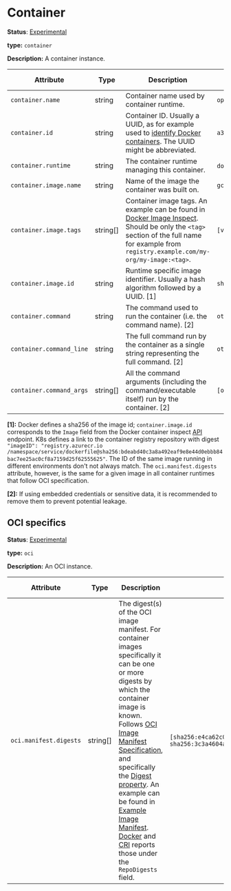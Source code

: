 # Container

**Status**: [Experimental][DocumentStatus]

**type:** `container`

**Description:** A container instance.

<!-- semconv container -->
| Attribute  | Type | Description  | Examples  | Requirement Level |
|---|---|---|---|---|
| `container.name` | string | Container name used by container runtime. | `opentelemetry-autoconf` | Recommended |
| `container.id` | string | Container ID. Usually a UUID, as for example used to [identify Docker containers](https://docs.docker.com/engine/reference/run/#container-identification). The UUID might be abbreviated. | `a3bf90e006b2` | Recommended |
| `container.runtime` | string | The container runtime managing this container. | `docker`; `containerd`; `rkt` | Recommended |
| `container.image.name` | string | Name of the image the container was built on. | `gcr.io/opentelemetry/operator` | Recommended |
| `container.image.tags` | string[] | Container image tags. An example can be found in [Docker Image Inspect](https://docs.docker.com/engine/api/v1.43/#tag/Image/operation/ImageInspect). Should be only the `<tag>` section of the full name for example from `registry.example.com/my-org/my-image:<tag>`. | `[v1.27.1, 3.5.7-0]` | Recommended |
| `container.image.id` | string | Runtime specific image identifier. Usually a hash algorithm followed by a UUID. [1] | `sha256:19c92d0a00d1b66d897bceaa7319bee0dd38a10a851c60bcec9474aa3f01e50f` | Recommended |
| `container.command` | string | The command used to run the container (i.e. the command name). [2] | `otelcontribcol` | Opt-In |
| `container.command_line` | string | The full command run by the container as a single string representing the full command. [2] | `otelcontribcol --config config.yaml` | Opt-In |
| `container.command_args` | string[] | All the command arguments (including the command/executable itself) run by the container. [2] | `[otelcontribcol, --config, config.yaml]` | Opt-In |

**[1]:** Docker defines a sha256 of the image id; `container.image.id` corresponds to the `Image` field from the Docker container inspect [API](https://docs.docker.com/engine/api/v1.43/#tag/Container/operation/ContainerInspect) endpoint.
K8s defines a link to the container registry repository with digest `"imageID": "registry.azurecr.io /namespace/service/dockerfile@sha256:bdeabd40c3a8a492eaf9e8e44d0ebbb84bac7ee25ac0cf8a7159d25f62555625"`.
The ID of the same image running in different environments don't not always match. The `oci.manifest.digests` attribute, however, is the same for a given image in all container runtimes that follow OCI specification.

**[2]:** If using embedded credentials or sensitive data, it is recommended to remove them to prevent potential leakage.
<!-- endsemconv -->

## OCI specifics

**Status**: [Experimental][DocumentStatus]

**type:** `oci`

**Description:** An OCI instance.

<!-- semconv oci -->
| Attribute  | Type | Description  | Examples  | Requirement Level |
|---|---|---|---|---|
| `oci.manifest.digests` | string[] | The digest(s) of the OCI image manifest. For container images specifically it can be one or more digests by which the container image is known. Follows [OCI Image Manifest Specification](https://github.com/opencontainers/image-spec/blob/main/manifest.md), and specifically the [Digest property](https://github.com/opencontainers/image-spec/blob/main/descriptor.md#digests). An example can be found in [Example Image Manifest](https://docs.docker.com/registry/spec/manifest-v2-2/#example-image-manifest). [Docker](https://docs.docker.com/engine/api/v1.43/#tag/Image/operation/ImageCreate) and [CRI](https://github.com/kubernetes/cri-api/blob/c75ef5b473bbe2d0a4fc92f82235efd665ea8e9f/pkg/apis/runtime/v1/api.proto#L1237-L1238) reports those under the `RepoDigests` field. | `[sha256:e4ca62c0d62f3e886e684806dfe9d4e0cda60d54986898173c1083856cfda0f4, sha256:3c3a4604a545cdc127456d94e421cd355bca5b528f4a9c1905b15da2eb4a4c6b]` | Recommended |
<!-- endsemconv -->

[DocumentStatus]: https://github.com/open-telemetry/opentelemetry-specification/tree/v1.22.0/specification/document-status.md
